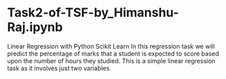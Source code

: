 # Task2-of-TSF-by_Himanshu-Raj.ipynb
Linear Regression with Python Scikit Learn In this regression task we will predict the percentage of marks that a student is expected to score based upon the number of hours they studied. This is a simple linear regression task as it involves just two variables.
